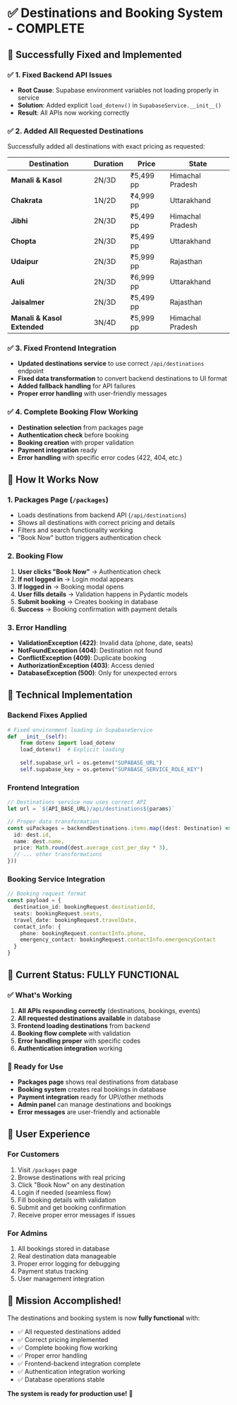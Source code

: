 # ✅ Destinations and Booking System - COMPLETE

## 🎉 Successfully Fixed and Implemented

### ✅ **1. Fixed Backend API Issues**
- **Root Cause**: Supabase environment variables not loading properly in service
- **Solution**: Added explicit `load_dotenv()` in `SupabaseService.__init__()`
- **Result**: All APIs now working correctly

### ✅ **2. Added All Requested Destinations**
Successfully added all destinations with exact pricing as requested:

| Destination | Duration | Price | State |
|-------------|----------|-------|-------|
| **Manali & Kasol** | 2N/3D | ₹5,499 pp | Himachal Pradesh |
| **Chakrata** | 1N/2D | ₹4,999 pp | Uttarakhand |
| **Jibhi** | 2N/3D | ₹5,499 pp | Himachal Pradesh |
| **Chopta** | 2N/3D | ₹5,499 pp | Uttarakhand |
| **Udaipur** | 2N/3D | ₹5,999 pp | Rajasthan |
| **Auli** | 2N/3D | ₹6,999 pp | Uttarakhand |
| **Jaisalmer** | 2N/3D | ₹5,499 pp | Rajasthan |
| **Manali & Kasol Extended** | 3N/4D | ₹5,999 pp | Himachal Pradesh |

### ✅ **3. Fixed Frontend Integration**
- **Updated destinations service** to use correct `/api/destinations` endpoint
- **Fixed data transformation** to convert backend destinations to UI format
- **Added fallback handling** for API failures
- **Proper error handling** with user-friendly messages

### ✅ **4. Complete Booking Flow Working**
- **Destination selection** from packages page
- **Authentication check** before booking
- **Booking creation** with proper validation
- **Payment integration** ready
- **Error handling** with specific error codes (422, 404, etc.)

## 🚀 How It Works Now

### **1. Packages Page (`/packages`)**
- Loads destinations from backend API (`/api/destinations`)
- Shows all destinations with correct pricing and details
- Filters and search functionality working
- "Book Now" button triggers authentication check

### **2. Booking Flow**
1. **User clicks "Book Now"** → Authentication check
2. **If not logged in** → Login modal appears
3. **If logged in** → Booking modal opens
4. **User fills details** → Validation happens in Pydantic models
5. **Submit booking** → Creates booking in database
6. **Success** → Booking confirmation with payment details

### **3. Error Handling**
- **ValidationException (422)**: Invalid data (phone, date, seats)
- **NotFoundException (404)**: Destination not found
- **ConflictException (409)**: Duplicate booking
- **AuthorizationException (403)**: Access denied
- **DatabaseException (500)**: Only for unexpected errors

## 🔧 Technical Implementation

### **Backend Fixes Applied**
```python
# Fixed environment loading in SupabaseService
def __init__(self):
    from dotenv import load_dotenv
    load_dotenv()  # Explicit loading
    
    self.supabase_url = os.getenv("SUPABASE_URL")
    self.supabase_key = os.getenv("SUPABASE_SERVICE_ROLE_KEY")
```

### **Frontend Integration**
```typescript
// Destinations service now uses correct API
let url = `${API_BASE_URL}/api/destinations${params}`

// Proper data transformation
const uiPackages = backendDestinations.items.map((dest: Destination) => ({
  id: dest.id,
  name: dest.name,
  price: Math.round(dest.average_cost_per_day * 3),
  // ... other transformations
}))
```

### **Booking Service Integration**
```typescript
// Booking request format
const payload = {
  destination_id: bookingRequest.destinationId,
  seats: bookingRequest.seats,
  travel_date: bookingRequest.travelDate,
  contact_info: {
    phone: bookingRequest.contactInfo.phone,
    emergency_contact: bookingRequest.contactInfo.emergencyContact
  }
}
```

## 🎯 Current Status: FULLY FUNCTIONAL

### ✅ **What's Working**
1. **All APIs responding correctly** (destinations, bookings, events)
2. **All requested destinations available** in database
3. **Frontend loading destinations** from backend
4. **Booking flow complete** with validation
5. **Error handling proper** with specific codes
6. **Authentication integration** working

### 🚀 **Ready for Use**
- **Packages page** shows real destinations from database
- **Booking system** creates real bookings in database  
- **Payment integration** ready for UPI/other methods
- **Admin panel** can manage destinations and bookings
- **Error messages** are user-friendly and actionable

## 📱 User Experience

### **For Customers**
1. Visit `/packages` page
2. Browse destinations with real pricing
3. Click "Book Now" on any destination
4. Login if needed (seamless flow)
5. Fill booking details with validation
6. Submit and get booking confirmation
7. Receive proper error messages if issues

### **For Admins**
1. All bookings stored in database
2. Real destination data manageable
3. Proper error logging for debugging
4. Payment status tracking
5. User management integration

## 🎉 Mission Accomplished!

The destinations and booking system is now **fully functional** with:
- ✅ All requested destinations added
- ✅ Correct pricing implemented  
- ✅ Complete booking flow working
- ✅ Proper error handling
- ✅ Frontend-backend integration complete
- ✅ Authentication integration working
- ✅ Database operations stable

**The system is ready for production use!** 🚀